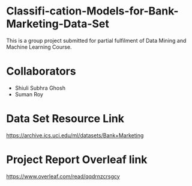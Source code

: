 # Classifi-cation-Models-for-Bank-Marketing-Data-Set
This is a group project submitted for partial fulfilment of Data Mining and Machine Learning Course.  


# Collaborators
- Shiuli Subhra Ghosh 
- Suman Roy 

# Data Set Resource Link 
https://archive.ics.uci.edu/ml/datasets/Bank+Marketing

# Project Report Overleaf link 

https://www.overleaf.com/read/qqdrnzcrsgcy
